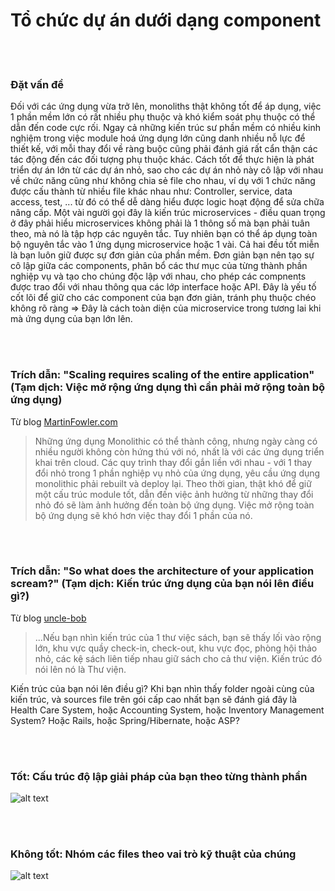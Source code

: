 # Tổ chức dự án dưới dạng component

<br/><br/>

### Đặt vấn đề

Đối với các ứng dụng vừa trở lên, monoliths thật không tốt để áp dụng, việc 1 phần mềm lớn có rất nhiều phụ thuộc và khó kiểm soát phụ thuộc có thể dẫn đến code cực rối. Ngay cả những kiến trúc sư phần mềm có nhiều kinh nghiệm trong việc module hoá ứng dụng lớn cũng danh nhiều nỗ lực để thiết kế, với mỗi thay đổi về ràng buộc cũng phải đánh giá rất cẩn thận các tác động đến các đối tượng phụ thuộc khác. Cách tốt để thực hiện là phát triển dự án lớn từ các dự án nhỏ, sao cho các dự án nhỏ này cô lập với nhau về chức năng cũng như không chia sẻ file cho nhau, ví dụ với 1 chức năng được cấu thành từ nhiều file khác nhau như: Controller, service, data access, test, ... từ đó có thể dễ dàng hiểu được logic hoạt động để sửa chữa nâng cấp. Một vài người gọi đây là kiến trúc microservices - điều quan trọng ở đây phải hiểu microservices không phải là 1 thông số mà bạn phải tuân theo, mà nó là tập hợp các nguyên tắc. Tuy nhiên bạn có thể áp dụng toàn bộ nguyên tắc vào 1 ứng dụng microservice hoặc 1 vài. Cả hai đều tốt miễn là bạn luôn giữ được sự đơn giản của phần mềm. Đơn giản bạn nên tạo sự cô lập giữa các components, phân bổ các thư mục của từng thành phần nghiệp vụ và tạo cho chúng độc lập với nhau, cho phép các compnents được trao đổi với nhau thông qua các lớp interface hoặc API. Đây là yếu tố cốt lõi để giữ cho các component của bạn đơn giản, tránh phụ thuộc chéo không rõ ràng => Đây là cách toàn diện của microservice trong tương lai khi mà ứng dụng của bạn lớn lên. 

<br/><br/>

### Trích dẫn: "Scaling requires scaling of the entire application" (Tạm dịch: Việc mở rộng ứng dụng thì cần phải mở rộng toàn bộ ứng dụng)

 Từ blog [MartinFowler.com](https://martinfowler.com/articles/microservices.html)

> Những ứng dụng Monolithic có thể thành công, nhưng ngày càng có nhiều người không còn hứng thú với nó, nhất là với các ứng dụng triển khai trên cloud. Các quy trình thay đổi gắn liền với nhau - với 1 thay đổi nhỏ trong 1 phần nghiệp vụ nhỏ của ứng dụng, yêu cầu ứng dụng monolithic phải rebuilt và deploy lại. Theo thời gian, thật khó để giữ một cấu trúc module tốt, dẫn đến việc ảnh hưởng từ những thay đổi nhỏ đó sẽ làm ảnh hưởng đến toàn bộ ứng dụng. Việc mở rộng toàn bộ ứng dụng sẽ khó hơn việc thay đổi 1 phần của nó.

<br/><br/>

### Trích dẫn: "So what does the architecture of your application scream?" (Tạm dịch: Kiến trúc ứng dụng của bạn nói lên điều gì?)

 Từ blog [uncle-bob](https://8thlight.com/blog/uncle-bob/2011/09/30/Screaming-Architecture.html) 

> ...Nếu bạn nhìn kiến trúc của 1 thư việc sách, bạn sẽ thấy lối vào rộng lớn, khu vực quầy check-in, check-out, khu vực đọc, phòng hội thảo nhỏ, các kệ sách liên tiếp nhau giữ sách cho cả thư viện. Kiến trúc đó nói lên nó là Thư viện.   

Kiến trúc của bạn nói lên điều gì? Khi bạn nhìn thấy folder ngoài cùng của kiến trúc, và sources file trên gói cấp cao nhất bạn sẽ đánh giá đây là Health Care System, hoặc Accounting System, hoặc Inventory Management System? Hoặc Rails, hoặc Spring/Hibernate, hoặc ASP? 

<br/><br/>

### Tốt: Cấu trúc độ lập giải pháp của bạn theo từng thành phần

![alt text](../../assets/images/structurebycomponents.PNG "Structuring solution by components")

<br/><br/>

### Không tốt: Nhóm các files theo vai trò kỹ thuật của chúng

![alt text](../../assets/images/structurebyroles.PNG "Structuring solution by technical roles")
